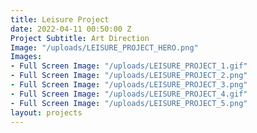 ```yaml
---
title: Leisure Project
date: 2022-04-11 00:50:00 Z
Project Subtitle: Art Direction
Image: "/uploads/LEISURE_PROJECT_HERO.png"
Images:
- Full Screen Image: "/uploads/LEISURE_PROJECT_1.gif"
- Full Screen Image: "/uploads/LEISURE_PROJECT_2.png"
- Full Screen Image: "/uploads/LEISURE_PROJECT_3.png"
- Full Screen Image: "/uploads/LEISURE_PROJECT_4.gif"
- Full Screen Image: "/uploads/LEISURE_PROJECT_5.png"
layout: projects
---
```


